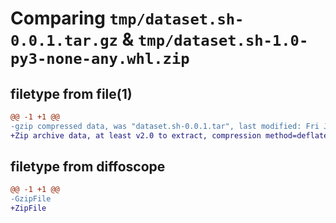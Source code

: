 # Comparing `tmp/dataset.sh-0.0.1.tar.gz` & `tmp/dataset.sh-1.0-py3-none-any.whl.zip`

## filetype from file(1)

```diff
@@ -1 +1 @@
-gzip compressed data, was "dataset.sh-0.0.1.tar", last modified: Fri Jul 21 03:41:13 2023, max compression
+Zip archive data, at least v2.0 to extract, compression method=deflate
```

## filetype from diffoscope

```diff
@@ -1 +1 @@
-GzipFile
+ZipFile
```


